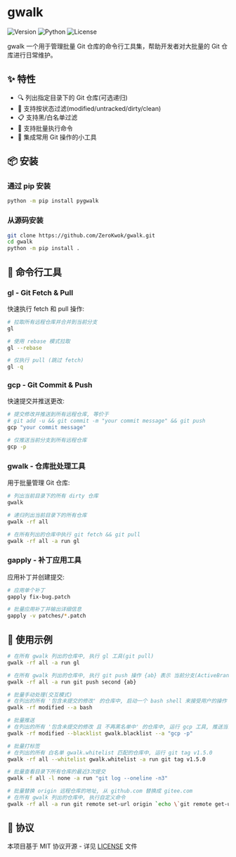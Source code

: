 # gwalk

![Version](https://img.shields.io/pypi/v/pygwalk)
![Python](https://img.shields.io/pypi/pyversions/pygwalk)
![License](https://img.shields.io/github/license/ZeroKwok/gwalk)

gwalk 一个用于管理批量 Git 仓库的命令行工具集，帮助开发者对大批量的 Git 仓库进行日常维护。

## ✨ 特性

- 🔍 列出指定目录下的 Git 仓库(可选递归)
- 🎯 支持按状态过滤(modified/untracked/dirty/clean)
- 📋 支持黑/白名单过滤
- 🚀 支持批量执行命令
- 🔄 集成常用 Git 操作的小工具

## 📦 安装

### 通过 pip 安装

```bash
python -m pip install pygwalk
```

### 从源码安装

```bash
git clone https://github.com/ZeroKwok/gwalk.git
cd gwalk
python -m pip install .
```

## 🔨 命令行工具

### gl - Git Fetch & Pull

快速执行 fetch 和 pull 操作:

```bash
# 拉取所有远程仓库并合并到当前分支
gl

# 使用 rebase 模式拉取
gl --rebase

# 仅执行 pull (跳过 fetch)
gl -q
```

### gcp - Git Commit & Push

快速提交并推送更改:

```bash
# 提交修改并推送到所有远程仓库, 等价于
# git add -u && git commit -m "your commit message" && git push
gcp "your commit message"

# 仅推送当前分支到所有远程仓库
gcp -p
```

### gwalk - 仓库批处理工具

用于批量管理 Git 仓库:

```bash
# 列出当前目录下的所有 dirty 仓库
gwalk

# 递归列出当前目录下的所有仓库
gwalk -rf all

# 在所有列出的仓库中执行 git fetch && git pull
gwalk -rf all -a run gl
```

### gapply - 补丁应用工具

应用补丁并创建提交:

```bash
# 应用单个补丁
gapply fix-bug.patch

# 批量应用补丁并输出详细信息
gapply -v patches/*.patch
```

## 📝 使用示例

```bash
# 在所有 gwalk 列出的仓库中, 执行 gl 工具(git pull)
gwalk -rf all -a run gl

# 在所有 gwalk 列出的仓库中, 执行 git push 操作 {ab} 表示 当前分支(ActiveBranch)
gwalk -rf all -a run git push second {ab}

# 批量手动处理(交互模式)
# 在列出的所有 '包含未提交的修改' 的仓库中, 启动一个 bash shell 来接受用户的操作
gwalk -rf modified --a bash

# 批量推送
# 在列出的所有 '包含未提交的修改 且 不再黑名单中' 的仓库中, 运行 gcp 工具, 推送当前分支到所有远程仓库
gwalk -rf modified --blacklist gwalk.blacklist --a "gcp -p"

# 批量打标签
# 在列出的所有 白名单 gwalk.whitelist 匹配的仓库中, 运行 git tag v1.5.0
gwalk -rf all --whitelist gwalk.whitelist -a run git tag v1.5.0

# 批量查看目录下所有仓库的最近3次提交
gwalk -f all -l none -a run "git log --oneline -n3"

# 批量替换 origin 远程仓库的地址, 从 github.com 替换成 gitee.com
# 在所有 gwalk 列出的仓库中, 执行自定义命令
gwalk -rf all -a run git remote set-url origin `echo \`git remote get-url origin\` | python -c "print(input().replace('github.com', 'gitee.com'))"`
```

## 📄 协议

本项目基于 MIT 协议开源 - 详见 [LICENSE](LICENSE) 文件
